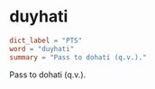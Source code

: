 # duyhati

``` toml
dict_label = "PTS"
word = "duyhati"
summary = "Pass to dohati (q.v.)."
```

Pass to dohati (q.v.).

